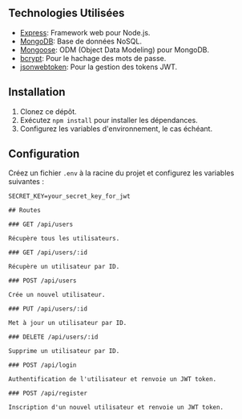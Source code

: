## Technologies Utilisées

- [Express](https://expressjs.com/): Framework web pour Node.js.
- [MongoDB](https://www.mongodb.com/): Base de données NoSQL.
- [Mongoose](https://mongoosejs.com/): ODM (Object Data Modeling) pour MongoDB.
- [bcrypt](https://www.npmjs.com/package/bcrypt): Pour le hachage des mots de passe.
- [jsonwebtoken](https://www.npmjs.com/package/jsonwebtoken): Pour la gestion des tokens JWT.

## Installation

1. Clonez ce dépôt.
2. Exécutez `npm install` pour installer les dépendances.
3. Configurez les variables d'environnement, le cas échéant.

## Configuration

Créez un fichier `.env` à la racine du projet et configurez les variables suivantes :

``` Dotenv
SECRET_KEY=your_secret_key_for_jwt

## Routes

### GET /api/users

Récupère tous les utilisateurs.

### GET /api/users/:id

Récupère un utilisateur par ID.

### POST /api/users

Crée un nouvel utilisateur.

### PUT /api/users/:id

Met à jour un utilisateur par ID.

### DELETE /api/users/:id

Supprime un utilisateur par ID.

### POST /api/login

Authentification de l'utilisateur et renvoie un JWT token.

### POST /api/register

Inscription d'un nouvel utilisateur et renvoie un JWT token.
